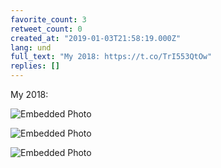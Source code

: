 ```yaml
---
favorite_count: 3
retweet_count: 0
created_at: "2019-01-03T21:58:19.000Z"
lang: und
full_text: "My 2018: https://t.co/TrI553QtOw"
replies: []
---
```


My 2018:

<div class="gallery gallery-3">

![Embedded Photo](https://twitter-media-coderbyheart.s3.eu-north-1.amazonaws.com/1080946484407926784-DwBLEgcXcAA0kwl.jpg)

![Embedded Photo](https://twitter-media-coderbyheart.s3.eu-north-1.amazonaws.com/1080946484407926784-DwBLFJkXgAA8Nx7.jpg)

![Embedded Photo](https://twitter-media-coderbyheart.s3.eu-north-1.amazonaws.com/1080946484407926784-DwBLFpmXgAAPhj1.jpg)

</div>
